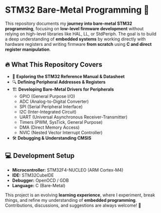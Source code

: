# STM32 Bare-Metal Programming 🚀  

This repository documents my **journey into bare-metal STM32 programming**, focusing on **low-level firmware development** without relying on high-level libraries like HAL, LL, or StdPeriph. The goal is to build a deep understanding of **embedded systems** by working directly with hardware registers and writing firmware **from scratch** using **C and direct register manipulation**.

## 🔥 What This Repository Covers  

- 📖 **Exploring the STM32 Reference Manual & Datasheet**  
- 🔍 **Defining Peripheral Addresses & Registers**  
- 🏗️ **Developing Bare-Metal Drivers for Peripherals**  
  - GPIO (General Purpose I/O)  
  - ADC (Analog-to-Digital Converter)  
  - SPI (Serial Peripheral Interface)  
  - I2C (Inter-Integrated Circuit)  
  - UART (Universal Asynchronous Receiver-Transmitter)  
  - Timers (PWM, SysTick, General Purpose)  
  - DMA (Direct Memory Access)  
  - NVIC (Nested Vector Interrupt Controller)  
- 🛠️ **Debugging & Understanding CMSIS**  

## 💻 Development Setup  

- **Microcontroller:** STM32F4-NUCLEO (ARM Cortex-M4)  
- **IDE:** STM32CubeIDE  
- **Debugger:** OpenOCD / GDB  
- **Language:** C (Bare-Metal)  

This project is an evolving **learning experience**, where I experiment, break things, and refine my understanding of **embedded programming**. Contributions, discussions, and suggestions are always welcome! 🚀




